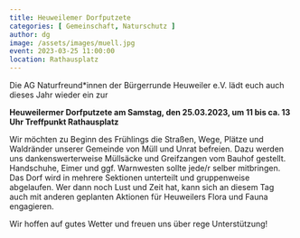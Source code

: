 ```yaml
---
title: Heuweilemer Dorfputzete
categories: [ Gemeinschaft, Naturschutz ]
author: dg
image: /assets/images/muell.jpg
event: 2023-03-25 11:00:00
location: Rathausplatz
---
```

Die AG Naturfreund*innen der Bürgerrunde Heuweiler e.V. lädt euch auch dieses Jahr wieder ein zur 

**Heuweilermer Dorfputzete 
am Samstag, den 25.03.2023, um 11 bis ca. 13 Uhr
Treffpunkt Rathausplatz**

Wir möchten zu Beginn des Frühlings die Straßen, Wege, Plätze und Waldränder unserer Gemeinde von Müll und Unrat befreien. Dazu werden uns dankenswerterweise Müllsäcke und Greifzangen vom Bauhof gestellt. Handschuhe, Eimer und ggf. Warnwesten sollte jede/r selber mitbringen. Das Dorf wird in mehrere Sektionen unterteilt und gruppenweise abgelaufen. Wer dann noch Lust und Zeit hat, kann sich an diesem Tag auch mit anderen geplanten Aktionen für Heuweilers Flora und Fauna engagieren. 

Wir hoffen auf gutes Wetter und freuen uns über rege Unterstützung!